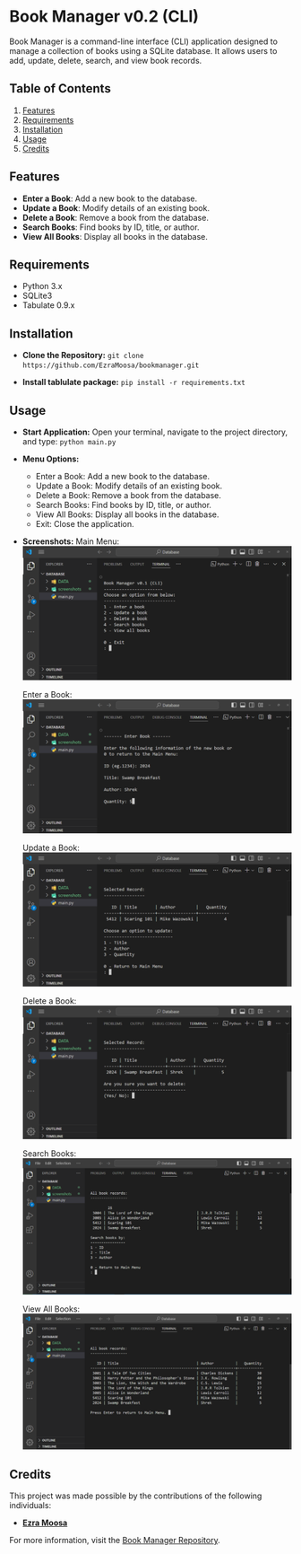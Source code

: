 # Book Manager v0.2 (CLI)

Book Manager is a command-line interface (CLI) application designed to manage a collection of books using a SQLite database. It allows users to add, update, delete, search, and view book records.

## Table of Contents

1. [Features](#features)
2. [Requirements](#requirements)
3. [Installation](#installation)
4. [Usage](#usage)
5. [Credits](#credits)

## Features

- **Enter a Book**: Add a new book to the database.
- **Update a Book**: Modify details of an existing book.
- **Delete a Book**: Remove a book from the database.
- **Search Books**: Find books by ID, title, or author.
- **View All Books**: Display all books in the database.

## Requirements

- Python 3.x
- SQLite3
- Tabulate 0.9.x

## Installation

- **Clone the Repository:**
    `git clone https://github.com/EzraMoosa/bookmanager.git`

- **Install tablulate package:**
    `pip install -r requirements.txt`

## Usage
- **Start Application:**
    Open your terminal, navigate to the project directory, and type:
        `python main.py`

- **Menu Options:**
    * Enter a Book: Add a new book to the database.
    * Update a Book: Modify details of an existing book.
    * Delete a Book: Remove a book from the database.
    * Search Books: Find books by ID, title, or author.
    * View All Books: Display all books in the database.
    * Exit: Close the application.
 
- **Screenshots:**
    Main Menu:
    ![Main Menu](screenshots/menu.png)
  
    Enter a Book:
    ![Enter Book](screenshots/enter.png)
  
    Update a Book:
    ![Update Book](screenshots/update.png)
  
    Delete a Book:
    ![Delete Book](screenshots/delete.png)
  
    Search Books:
    ![Search Book](screenshots/search.png)
  
    View All Books:
    ![View All](screenshots/all.png)

## Credits
This project was made possible by the contributions of the following individuals:
- **[Ezra Moosa](https://github.com/EzraMoosa)**

For more information, visit the [Book Manager Repository](https://github.com/EzraMoosa/bookmanager).

